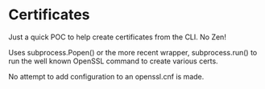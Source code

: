 # Certificates

Just a quick POC to help create certificates from the CLI. No Zen!

Uses subprocess.Popen() or the more recent wrapper, subprocess.run() to run the well known OpenSSL command to create various certs.

No attempt to add configuration to an openssl.cnf is made.
